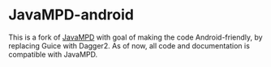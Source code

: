 JavaMPD-android
===============
This is a fork of [JavaMPD](https://github.com/finnyb/javampd) with goal of making the code Android-friendly, by replacing Guice with Dagger2. As of now, all code and documentation is compatible with JavaMPD.


